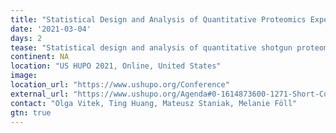 ```yaml
---
title: "Statistical Design and Analysis of Quantitative Proteomics Experiments with TMT Labeling: Case Studies with MSstatsTMT"
date: '2021-03-04'
days: 2
tease: "Statistical design and analysis of quantitative shotgun proteomic experiments with tandem mass tag (TMT) labeling"
continent: NA
location: "US HUPO 2021, Online, United States"
image: 
location_url: "https://www.ushupo.org/Conference"
external_url: "https://www.ushupo.org/Agenda#0-1614873600-1271-Short-Course"
contact: "Olga Vitek, Ting Huang, Mateusz Staniak, Melanie Föll"
gtn: true
---
```

